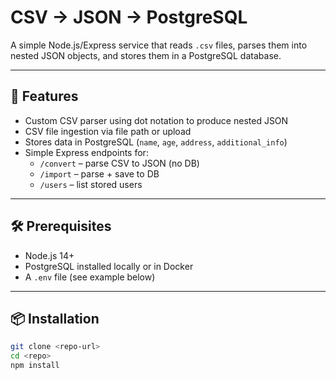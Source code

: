 # CSV → JSON → PostgreSQL

A simple Node.js/Express service that reads `.csv` files, parses them into nested JSON objects, and stores them in a PostgreSQL database.

---

## 🚀 Features

- Custom CSV parser using dot notation to produce nested JSON
- CSV file ingestion via file path or upload
- Stores data in PostgreSQL (`name`, `age`, `address`, `additional_info`)
- Simple Express endpoints for:
  - `/convert` – parse CSV to JSON (no DB)
  - `/import` – parse + save to DB
  - `/users` – list stored users

---

## 🛠️ Prerequisites

- Node.js 14+
- PostgreSQL installed locally or in Docker
- A `.env` file (see example below)

---

## 📦 Installation

```bash
git clone <repo-url>
cd <repo>
npm install
